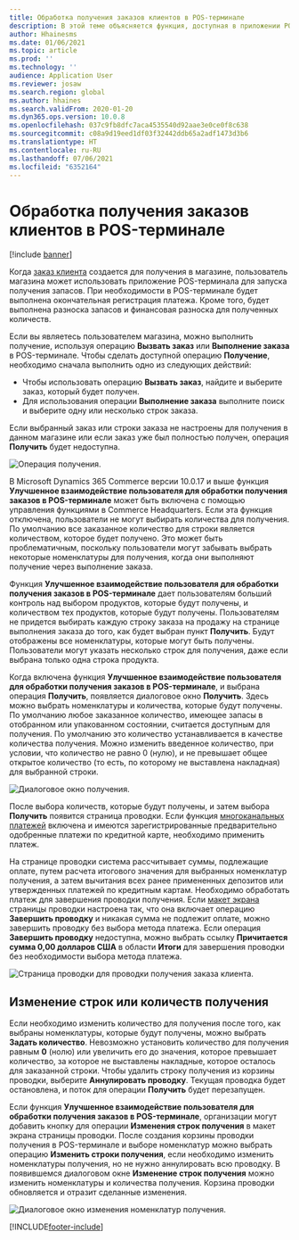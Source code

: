 ```yaml
---
title: Обработка получения заказов клиентов в POS-терминале
description: В этой теме объясняется функция, доступная в приложении POS-терминала для обработки получения заказов клиентов.
author: Hhainesms
ms.date: 01/06/2021
ms.topic: article
ms.prod: ''
ms.technology: ''
audience: Application User
ms.reviewer: josaw
ms.search.region: global
ms.author: hhaines
ms.search.validFrom: 2020-01-20
ms.dyn365.ops.version: 10.0.8
ms.openlocfilehash: 037c9fb8dfc7aca4535540d92aae3e0ce0f8c638
ms.sourcegitcommit: c08a9d19eed1df03f32442ddb65a2adf1473d3b6
ms.translationtype: HT
ms.contentlocale: ru-RU
ms.lasthandoff: 07/06/2021
ms.locfileid: "6352164"
---
```

# <a name="process-customer-order-pickups-in-pos"></a>Обработка получения заказов клиентов в POS-терминале

[!include [banner](includes/banner.md)]

Когда [заказ клиента](customer-orders-overview.md) создается для получения в магазине, пользователь магазина может использовать приложение POS-терминала для запуска получения запасов. При необходимости в POS-терминале будет выполнена окончательная регистрация платежа. Кроме того, будет выполнена разноска запасов и финансовая разноска для полученных количеств.

Если вы являетесь пользователем магазина, можно выполнить получение, используя операцию **Вызвать заказ** или **Выполнение заказа** в POS-терминале. Чтобы сделать доступной операцию **Получение**, необходимо сначала выполнить одно из следующих действий:

- Чтобы использовать операцию **Вызвать заказ**, найдите и выберите заказ, который будет получен.
- Для использования операции **Выполнение заказа** выполните поиск и выберите одну или несколько строк заказа.

Если выбранный заказ или строки заказа не настроены для получения в данном магазине или если заказ уже был полностью получен, операция **Получить** будет недоступна.

![Операция получения.](media/pickupoperation.png)

В Microsoft Dynamics 365 Commerce версии 10.0.17 и выше функция **Улучшенное взаимодействие пользователя для обработки получения заказов в POS-терминале** может быть включена с помощью управления функциями в Commerce Headquarters. Если эта функция отключена, пользователи не могут выбирать количества для получения. По умолчанию все заказанное количество для строки является количеством, которое будет получено. Это может быть проблематичным, поскольку пользователи могут забывать выбрать некоторые номенклатуры для получения, когда они выполняют получение через выполнение заказа.

Функция **Улучшенное взаимодействие пользователя для обработки получения заказов в POS-терминале** дает пользователям больший контроль над выбором продуктов, которые будут получены, и количеством тех продуктов, которые будут получены. Пользователям не придется выбирать каждую строку заказа на продажу на странице выполнения заказа до того, как будет выбран пункт **Получить**. Будут отображены все номенклатуры, которые могут быть получены. Пользователи могут указать несколько строк для получения, даже если выбрана только одна строка продукта.

Когда включена функция **Улучшенное взаимодействие пользователя для обработки получения заказов в POS-терминале**, и выбрана операция **Получить**, появляется диалоговое окно **Получить**. Здесь можно выбрать номенклатуры и количества, которые будут получены. По умолчанию любое заказанное количество, имеющее запасы в отобранном или упакованном состоянии, считается доступным для получения. По умолчанию это количество устанавливается в качестве количества получения. Можно изменить введенное количество, при условии, что количество не равно 0 (нулю), и не превышает общее открытое количество (то есть, по которому не выставлена накладная) для выбранной строки.

![Диалоговое окно получения.](media/pickupselect.png)

После выбора количеств, которые будут получены, и затем выбора **Получить** появится страница проводки. Если функция [многоканальных платежей](omni-channel-payments.md) включена и имеются зарегистрированные предварительно одобренные платежи по кредитной карте, необходимо применить платеж.

На странице проводки система рассчитывает суммы, подлежащие оплате, путем расчета итогового значения для выбранных номенклатур получения, а затем вычитания всех ранее примененных депозитов или утвержденных платежей по кредитным картам. Необходимо обработать платеж для завершения проводки получения. Если [макет экрана](pos-screen-layouts.md) страницы проводки настроена так, что она включает операцию **Завершить проводку** и никакая сумма не подлежит оплате, можно завершить проводку без выбора метода платежа. Если операция **Завершить проводку** недоступна, можно выбрать ссылку **Причитается сумма 0,00 долларов США** в области **Итоги** для завершения проводки без необходимости выбора метода платежа.

![Страница проводки для проводки получения заказа клиента.](media/pickupcart.png)

## <a name="changing-pickup-lines-or-quantities"></a>Изменение строк или количеств получения

Если необходимо изменить количество для получения после того, как выбраны номенклатуры, которые будут получены, можно выбрать **Задать количество**. Невозможно установить количество для получения равным **0** (нолю) или увеличить его до значения, которое превышает количество, за которое не выставлены накладные, которое осталось для заказанной строки. Чтобы удалить строку получения из корзины проводки, выберите **Аннулировать проводку**. Текущая проводка будет остановлена, и поток для операции **Получить** будет перезапущен.

Если функция **Улучшенное взаимодействие пользователя для обработки получения заказов в POS-терминале**, организации могут добавить кнопку для операции **Изменения строк получения** в макет экрана страницы проводки. После создания корзины проводки получения в POS-терминале и выборе номенклатур можно выбрать операцию **Изменить строки получения**, если необходимо изменить номенклатуры получения, но не нужно аннулировать всю проводку. В появившемся диалоговом окне **Изменение строк получения** можно изменить номенклатуры и количества получения. Корзина проводки обновляется и отразит сделанные изменения.

![Диалоговое окно изменения номенклатур получения.](media/pickupchange.png)


[!INCLUDE[footer-include](../includes/footer-banner.md)]